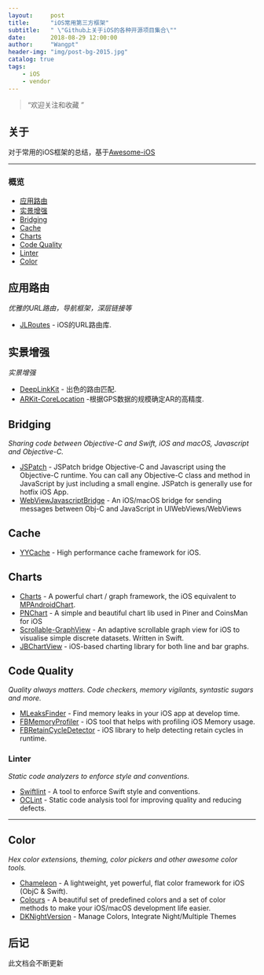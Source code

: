 ```yaml
---
layout:     post
title:      "iOS常用第三方框架"
subtitle:   " \"Github上关于iOS的各种开源项目集合\""
date:       2018-08-29 12:00:00
author:     "Wangpt"
header-img: "img/post-bg-2015.jpg"
catalog: true
tags:
    - iOS   
    - vendor
---
```


> “欢迎关注和收藏 ”


## 关于

对于常用的iOS框架的总结，基于[Awesome-iOS](https://github.com/vsouza/awesome-ios)

---
 
### 概览

- [应用路由](#应用路由)
- [实景增强](#实景增强)
- [Bridging](#bridging)
- [Cache](#cache)
- [Charts](#charts)
- [Code Quality](#code-quality)
- [Linter](#linter)
- [Color](#color)

## 应用路由

*优雅的URL路由，导航框架，深层链接等*
  
* [JLRoutes](https://github.com/joeldev/JLRoutes) - iOS的URL路由库.

## 实景增强

*实景增强*

* [DeepLinkKit](https://github.com/button/DeepLinkKit) - 出色的路由匹配.
* [ARKit-CoreLocation](https://github.com/ProjectDent/ARKit-CoreLocation) -根据GPS数据的规模确定AR的高精度.

## Bridging

*Sharing code between Objective-C and Swift, iOS and macOS, Javascript and Objective-C.*

* [JSPatch](https://github.com/bang590/JSPatch) - JSPatch bridge Objective-C and Javascript using the Objective-C runtime. You can call any Objective-C class and method in JavaScript by just including a small engine. JSPatch is generally use for hotfix iOS App.
* [WebViewJavascriptBridge](https://github.com/marcuswestin/WebViewJavascriptBridge) - An iOS/macOS bridge for sending messages between Obj-C and JavaScript in UIWebViews/WebViews


## Cache

* [YYCache](https://github.com/ibireme/YYCache) - High performance cache framework for iOS.

## Charts

* [Charts](https://github.com/danielgindi/Charts) - A powerful chart / graph framework, the iOS equivalent to [MPAndroidChart](https://github.com/PhilJay/MPAndroidChart).
* [PNChart](https://github.com/kevinzhow/PNChart) - A simple and beautiful chart lib used in Piner and CoinsMan for iOS
* [Scrollable-GraphView](https://github.com/philackm/ScrollableGraphView) - An adaptive scrollable graph view for iOS to visualise simple discrete datasets. Written in Swift.
* [JBChartView](https://github.com/Jawbone/JBChartView) - iOS-based charting library for both line and bar graphs.

## Code Quality

 *Quality always matters. Code checkers, memory vigilants, syntastic sugars and more.*
 
 * [MLeaksFinder](https://github.com/Tencent/MLeaksFinder) - Find memory leaks in your iOS app at develop time.
* [FBMemoryProfiler](https://github.com/facebook/FBMemoryProfiler) - iOS tool that helps with profiling iOS Memory usage.
* [FBRetainCycleDetector](https://github.com/facebook/FBRetainCycleDetector) - iOS library to help detecting retain cycles in runtime.
 
 ### Linter

*Static code analyzers to enforce style and conventions.*

* [Swiftlint](https://github.com/realm/SwiftLint) - A tool to enforce Swift style and conventions.
* [OCLint](https://github.com/oclint/oclint) - Static code analysis tool for improving quality and reducing defects.

---

## Color
*Hex color extensions, theming, color pickers and other awesome color tools.*

* [Chameleon](https://github.com/ViccAlexander/Chameleon) - A lightweight, yet powerful, flat color framework for iOS (ObjC & Swift).
* [Colours](https://github.com/bennyguitar/Colours) - A beautiful set of predefined colors and a set of color methods to make your iOS/macOS development life easier.
* [DKNightVersion](https://github.com/Draveness/DKNightVersion) - Manage Colors, Integrate Night/Multiple Themes


## 后记

此文档会不断更新
